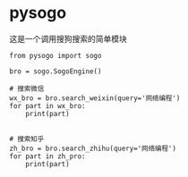 # pysogo

这是一个调用搜狗搜索的简单模块

    from pysogo import sogo

    bro = sogo.SogoEngine()
  
    # 搜索微信
    wx_bro = bro.search_weixin(query='网络编程')
    for part in wx_bro:
        print(part)
      
      
    # 搜索知乎
    zh_bro = bro.search_zhihu(query='网络编程')
    for part in zh_pro:
        print(part)
